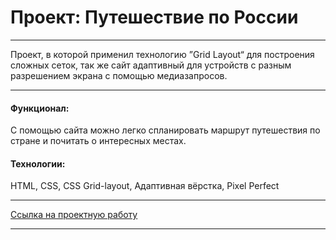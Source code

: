 # Проект: Путешествие по России 

---

Проект, в которой применил технологию ”Grid Layout“ для построения сложных сеток, так же сайт адаптивный для устройств с разным разрешением экрана с помощью медиазапросов. 

---

#### Функционал: 

С помощью сайта можно легко спланировать маршрут путешествия по стране и почитать о интересных местах.

#### Технологии:

HTML, CSS, CSS Grid-layout, Адаптивная вёрстка, Pixel Perfect

---

[Ссылка на проектную работу](https://pt4k.github.io/pt4k_russian-travel/)

---

